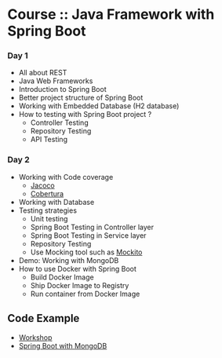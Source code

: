 # Course :: Java Framework with Spring Boot

### Day 1
* All about REST
* Java Web Frameworks
* Introduction to Spring Boot
* Better project structure of Spring Boot
* Working with Embedded Database (H2 database)
* How to testing with Spring Boot project ?
  * Controller Testing
  * Repository Testing
  * API Testing

### Day 2
* Working with Code coverage
  * [Jacoco](https://www.jacoco.org/)
  * [Cobertura](http://cobertura.github.io/cobertura/)
* Working with Database
* Testing strategies
  * Unit testing
  * Spring Boot Testing in Controller layer
  * Spring Boot Testing in Service layer
  * Repository Testing
  * Use Mocking tool such as [Mockito](http://site.mockito.org/)
* Demo: Working with MongoDB
* How to use Docker with Spring Boot
  * Build Docker Image
  * Ship Docker Image to Registry
  * Run container from Docker Image


## Code Example
* [Workshop](https://github.com/up1/workshop-springboot-20190304)
* [Spring Boot with MongoDB](https://github.com/up1/demo-spring-boot-2-with-mongodb)
